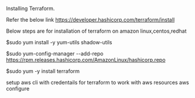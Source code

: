 Installing Terraform.

Refer the below link
https://developer.hashicorp.com/terraform/install

Below steps are for installation of terraform on amazon linux,centos,redhat 

$sudo yum install -y yum-utils shadow-utils

$sudo yum-config-manager --add-repo https://rpm.releases.hashicorp.com/AmazonLinux/hashicorp.repo

$sudo yum -y install terraform



setup aws cli with credentails for terraform to work with aws resources
aws configure
